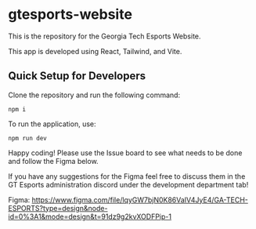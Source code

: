 # gtesports-website

This is the repository for the Georgia Tech Esports Website.

This app is developed using React, Tailwind, and Vite.

## Quick Setup for Developers

Clone the repository and run the following command:

```
npm i
```

To run the application, use:

```
npm run dev
```

Happy coding! Please use the Issue board to see what needs to be done and follow the Figma below. 

If you have any suggestions for the Figma feel free to discuss them in the GT Esports administration discord under the development department tab!

Figma: https://www.figma.com/file/lqyGW7bjN0K86VaIV4JyE4/GA-TECH-ESPORTS?type=design&node-id=0%3A1&mode=design&t=91dz9g2kvXODFPip-1
